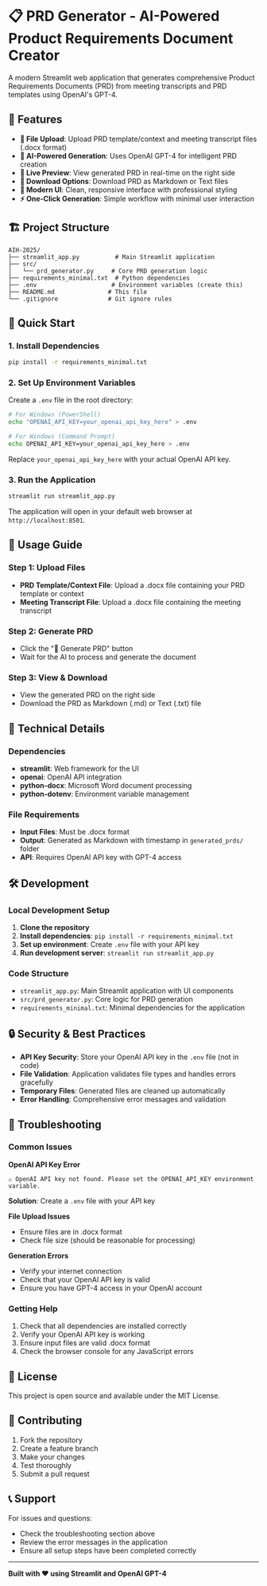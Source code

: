 # 📋 PRD Generator - AI-Powered Product Requirements Document Creator

A modern Streamlit web application that generates comprehensive Product Requirements Documents (PRD) from meeting transcripts and PRD templates using OpenAI's GPT-4.

## 🚀 Features

- **📁 File Upload**: Upload PRD template/context and meeting transcript files (.docx format)
- **🤖 AI-Powered Generation**: Uses OpenAI GPT-4 for intelligent PRD creation
- **📄 Live Preview**: View generated PRD in real-time on the right side
- **💾 Download Options**: Download PRD as Markdown or Text files
- **🎨 Modern UI**: Clean, responsive interface with professional styling
- **⚡ One-Click Generation**: Simple workflow with minimal user interaction

## 🏗️ Project Structure

```
AIH-2025/
├── streamlit_app.py          # Main Streamlit application
├── src/
│   └── prd_generator.py     # Core PRD generation logic
├── requirements_minimal.txt  # Python dependencies
├── .env                     # Environment variables (create this)
├── README.md               # This file
└── .gitignore              # Git ignore rules
```

## 🚀 Quick Start

### 1. Install Dependencies

```bash
pip install -r requirements_minimal.txt
```

### 2. Set Up Environment Variables

Create a `.env` file in the root directory:

```bash
# For Windows (PowerShell)
echo "OPENAI_API_KEY=your_openai_api_key_here" > .env

# For Windows (Command Prompt)
echo OPENAI_API_KEY=your_openai_api_key_here > .env
```

Replace `your_openai_api_key_here` with your actual OpenAI API key.

### 3. Run the Application

```bash
streamlit run streamlit_app.py
```

The application will open in your default web browser at `http://localhost:8501`.

## 📖 Usage Guide

### Step 1: Upload Files
- **PRD Template/Context File**: Upload a .docx file containing your PRD template or context
- **Meeting Transcript File**: Upload a .docx file containing the meeting transcript

### Step 2: Generate PRD
- Click the "🚀 Generate PRD" button
- Wait for the AI to process and generate the document

### Step 3: View & Download
- View the generated PRD on the right side
- Download the PRD as Markdown (.md) or Text (.txt) file

## 🔧 Technical Details

### Dependencies
- **streamlit**: Web framework for the UI
- **openai**: OpenAI API integration
- **python-docx**: Microsoft Word document processing
- **python-dotenv**: Environment variable management

### File Requirements
- **Input Files**: Must be .docx format
- **Output**: Generated as Markdown with timestamp in `generated_prds/` folder
- **API**: Requires OpenAI API key with GPT-4 access

## 🛠️ Development

### Local Development Setup

1. **Clone the repository**
2. **Install dependencies**: `pip install -r requirements_minimal.txt`
3. **Set up environment**: Create `.env` file with your API key
4. **Run development server**: `streamlit run streamlit_app.py`

### Code Structure

- `streamlit_app.py`: Main Streamlit application with UI components
- `src/prd_generator.py`: Core logic for PRD generation
- `requirements_minimal.txt`: Minimal dependencies for the application

## 🔒 Security & Best Practices

- **API Key Security**: Store your OpenAI API key in the `.env` file (not in code)
- **File Validation**: Application validates file types and handles errors gracefully
- **Temporary Files**: Generated files are cleaned up automatically
- **Error Handling**: Comprehensive error messages and validation

## 🐛 Troubleshooting

### Common Issues

**OpenAI API Key Error**
```
⚠️ OpenAI API key not found. Please set the OPENAI_API_KEY environment variable.
```
**Solution**: Create a `.env` file with your API key

**File Upload Issues**
- Ensure files are in .docx format
- Check file size (should be reasonable for processing)

**Generation Errors**
- Verify your internet connection
- Check that your OpenAI API key is valid
- Ensure you have GPT-4 access in your OpenAI account

### Getting Help

1. Check that all dependencies are installed correctly
2. Verify your OpenAI API key is working
3. Ensure input files are valid .docx format
4. Check the browser console for any JavaScript errors

## 📝 License

This project is open source and available under the MIT License.

## 🤝 Contributing

1. Fork the repository
2. Create a feature branch
3. Make your changes
4. Test thoroughly
5. Submit a pull request

## 📞 Support

For issues and questions:
- Check the troubleshooting section above
- Review the error messages in the application
- Ensure all setup steps have been completed correctly

---

**Built with ❤️ using Streamlit and OpenAI GPT-4**